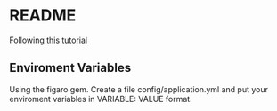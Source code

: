 # README

Following [this tutorial](https://www.youtube.com/watch?v=HOZ8-nXi8LQ)

## Enviroment Variables
Using the figaro gem. Create a file config/application.yml and put your enviroment variables in VARIABLE: VALUE format.
